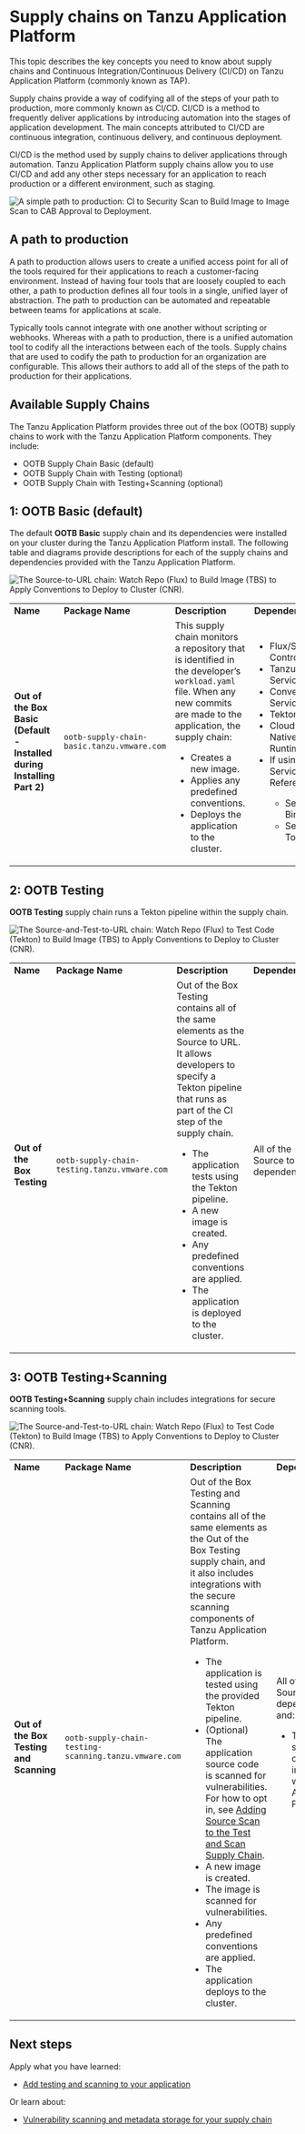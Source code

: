 # Supply chains on Tanzu Application Platform

This topic describes the key concepts you need to know about supply chains and
Continuous Integration/Continuous Delivery (CI/CD) on Tanzu Application Platform (commonly known as TAP).

Supply chains provide a way of codifying all of the steps of your path to production, more commonly
known as CI/CD.
CI/CD is a method to frequently deliver applications by introducing automation into the stages of
application development.
The main concepts attributed to CI/CD are continuous integration, continuous delivery, and continuous
deployment.

CI/CD is the method used by supply chains to deliver applications through automation.
Tanzu Application Platform supply chains allow you to use CI/CD and add any other steps necessary for
an application to reach production or a different environment, such as staging.

![A simple path to production: CI to Security Scan to Build Image to Image Scan to CAB Approval to Deployment.](../images/path-to-production-new.png)

## <a id="path-to-prod"></a>A path to production

A path to production allows users to create a unified access point for all of the tools required
for their applications to reach a customer-facing environment.
Instead of having four tools that are loosely coupled to each other, a path to production defines
all four tools in a single, unified layer of abstraction. The path to production can be automated and
repeatable between teams for applications at scale.

Typically tools cannot integrate with one another without scripting or webhooks.
Whereas with a path to production, there is a unified automation tool to codify all the interactions
between each of the tools.
Supply chains that are used to codify the path to production for an organization are configurable.
This allows their authors to add all of the steps of the path to production for their applications.

## <a id="avail-supply-chains"></a>Available Supply Chains

The Tanzu Application Platform provides three out of the box (OOTB) supply chains to
work with the Tanzu Application Platform components. They include:

- OOTB Supply Chain Basic (default)
- OOTB Supply Chain with Testing (optional)
- OOTB Supply Chain with Testing+Scanning (optional)

## <a id="OOTB-basic-sc-default"></a>1: **OOTB Basic (default)**

The default **OOTB Basic** supply chain and its dependencies were installed on your cluster during
the Tanzu Application Platform install.
The following table and diagrams provide descriptions for each of the supply chains and dependencies
provided with the Tanzu Application Platform.

![The Source-to-URL chain: Watch Repo (Flux) to Build Image (TBS) to Apply Conventions to Deploy to Cluster (CNR).](../images/source-to-url-chain-new.png)

<table>
  <tr>
   <td><strong>Name</strong>
   </td>
   <td><strong>Package Name</strong>
   </td>
   <td><strong>Description</strong>
   </td>
   <td><strong>Dependencies</strong>
   </td>
  </tr>
  <tr>
   <td><strong>Out of the Box Basic (Default - Installed during Installing Part 2)</strong>
   </td>
   <td><code>ootb-supply-chain-basic.tanzu.vmware.com</code>
   </td>
   <td>This supply chain monitors a repository that is identified in the developer’s <code>workload.yaml</code> file. When any new commits are made to the application, the supply chain:
<ul>

<li>Creates a new image.

<li>Applies any predefined conventions.

<li>Deploys the application to the cluster.
</li>
</ul>
   </td>
   <td>
<ul>

<li>Flux/Source Controller

<li>Tanzu Build Service

<li>Convention Service

<li>Tekton

<li>Cloud Native Runtimes
<li>If using Service References:
   </li>
<ul>
<li>Service Bindings
<li>Services Toolkit
   </li>
   </ul>
</ul>
   </td>
  </tr>
</table>

## <a id="OOTB-testing"></a>2: **OOTB Testing**

**OOTB Testing** supply chain runs a Tekton pipeline within the supply chain.

![The Source-and-Test-to-URL chain: Watch Repo (Flux) to Test Code (Tekton) to Build Image (TBS) to Apply Conventions to Deploy to Cluster (CNR).](../images/source-and-test-to-url-chain-new.png)

<table>
  <tr>
   <td><strong>Name</strong>
   </td>
   <td><strong>Package Name</strong>
   </td>
   <td><strong>Description</strong>
   </td>
   <td><strong>Dependencies</strong>
   </td>
  </tr>
  <tr>
   <td><strong>Out of the Box Testing</strong>
   </td>
   <td><code>ootb-supply-chain-testing.tanzu.vmware.com</code>
   </td>
   <td>Out of the Box Testing contains all of the same elements as the Source to URL. It allows developers to specify a Tekton pipeline that runs as part of the CI step of the supply chain.
<ul>

<li>The application tests using the Tekton pipeline.

<li>A new image is created.

<li>Any predefined conventions are applied.

<li>The application is deployed to the cluster.
</li>
</ul>
   </td>
   <td>All of the Source to URL dependencies
<ul>

</ul>
   </td>
  </tr>
</table>

## <a id="OOTB-test-and-scan"></a>3: **OOTB Testing+Scanning**

**OOTB Testing+Scanning** supply chain includes integrations for secure scanning tools.

![The Source-and-Test-to-URL chain: Watch Repo (Flux) to Test Code (Tekton) to Build Image (TBS) to Apply Conventions to Deploy to Cluster (CNR).](../images/source-test-scan-to-url-new.png)

<table>
  <tr>
   <td><strong>Name</strong>
   </td>
   <td><strong>Package Name</strong>
   </td>
   <td><strong>Description</strong>
   </td>
   <td><strong>Dependencies</strong>
   </td>
  </tr>
  <tr>
   <td><strong>Out of the Box Testing and Scanning</strong>
   </td>
   <td><code>ootb-supply-chain-testing-scanning.tanzu.vmware.com</code>
   </td>
   <td>Out of the Box Testing and Scanning contains all of the same elements as the Out of the Box Testing supply chain, and it also includes integrations with the secure scanning components of Tanzu Application Platform.
<ul>

<li>The application is tested using the provided Tekton pipeline.
<li>(Optional) The application source code is scanned for vulnerabilities. For how to opt in, see
    <a href="../scst-scan/scan-types.hbs.md#add-source-scan">Adding Source Scan to the Test and Scan Supply Chain</a>.

<li>A new image is created.
<li>The image is scanned for vulnerabilities.

<li>Any predefined conventions are applied.

<li>The application deploys to the cluster.
</li>
</ul>
   </td>
   <td>All of the Source to URL dependencies, and:
<ul>

<li>The secure scanning components included with Tanzu Application Platform
</li>
</ul>
   </td>
  </tr>
</table>

## Next steps

Apply what you have learned:

- [Add testing and scanning to your application](add-test-and-security.md)

Or learn about:

- [Vulnerability scanning and metadata storage for your supply chain](about-vulnerability-scan-store.md)

